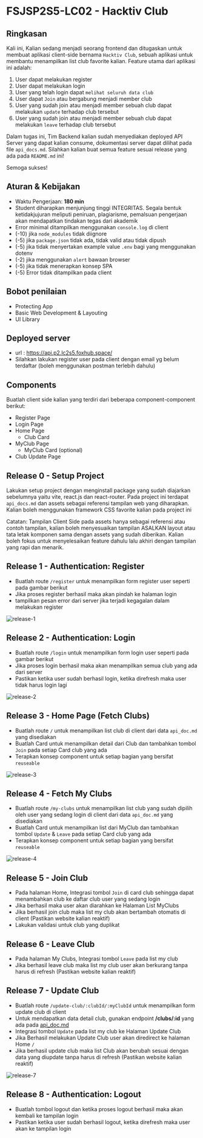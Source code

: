 # FSJSP2S5-LC02 - Hacktiv Club

## Ringkasan

Kali ini, Kalian sedang menjadi seorang frontend dan ditugaskan untuk membuat aplikasi client-side bernama `Hacktiv Club`, sebuah aplikasi untuk membantu menampilkan list club favorite kalian. Feature utama dari aplikasi ini adalah:

1. User dapat melakukan register
2. User dapat melakukan login
3. User yang telah login dapat `melihat seluruh data club`
4. User dapat `Join` atau bergabung menjadi member club  
5. User yang sudah join atau menjadi member sebuah club dapat melakukan `update` terhadap club tersebut
6. User yang sudah join atau menjadi member sebuah club dapat melakukan `leave` terhadap club tersebut

Dalam tugas ini, Tim Backend kalian sudah menyediakan deployed API Server yang dapat kalian consume, dokumentasi server dapat dilihat pada file `api_docs.md`. Silahkan kalian buat semua feature sesuai release yang ada pada `README.md` ini!

Semoga sukses!

## Aturan & Kebijakan

- Waktu Pengerjaan: **180 min**
- Student diharapkan menjunjung tinggi INTEGRITAS. Segala bentuk ketidakjujuran meliputi peniruan, plagiarisme, pemalsuan pengerjaan akan mendapatkan tindakan tegas dari akademik
- Error minimal ditampilkan menggunakan `console.log` di client
- (-10) jika `node_modules` tidak diignore
- (-5) jika `package.json` tidak ada, tidak valid atau tidak dipush
- (-5) jika tidak menyertakan example value `.env` bagi yang menggunakan dotenv
- (-2) jika menggunakan `alert` bawaan browser
- (-5) jika tidak menerapkan konsep SPA
- (-5) Error tidak ditampilkan pada client

## Bobot penilaian

- Protecting App
- Basic Web Development & Layouting
- UI Library

## Deployed server

- url : <https://api.p2.lc2s5.foxhub.space/>
- Silahkan lakukan register user pada client dengan email yg belum terdaftar (boleh menggunakan postman terlebih dahulu)

## Components

Buatlah client side kalian yang terdiri dari beberapa component-component berikut:

- Register Page
- Login Page
- Home Page
  - Club Card
- MyClub Page
  - MyClub Card (optional)
- Club Update Page

## Release 0 - Setup Project

Lakukan setup project dengan menginstall package yang sudah diajarkan sebelumnya yaitu vite, react.js dan react-router. Pada project ini terdapat `api_docs.md` dan assets sebagai referensi tampilan web yang diharapkan. Kalian boleh menggunakan framework CSS favorite kalian pada project ini

Catatan:
Tampilan Client Side pada assets hanya sebagai referensi atau contoh tampilan, kalian boleh menyesuaikan tampilan ASALKAN layout atau tata letak komponen sama dengan assets yang sudah diberikan. Kalian boleh fokus untuk menyelesaikan feature dahulu lalu akhiri dengan tampilan yang rapi dan menarik.

## Release 1 - Authentication: Register

- Buatlah route `/register` untuk menampilkan form register user seperti pada gambar berikut
- Jika proses register berhasil maka akan pindah ke halaman login
- tampilkan pesan error dari server jika terjadi kegagalan dalam melakukan register

![release-1](./assets/register.png)

## Release 2 - Authentication: Login

- Buatlah route `/login` untuk menampilkan form login user seperti pada gambar berikut
- Jika proses login berhasil maka akan menampilkan semua club yang ada dari server
- Pastikan ketika user sudah berhasil login, ketika direfresh maka user tidak harus login lagi

![release-2](./assets/login.png)

## Release 3 - Home Page (Fetch Clubs)

- Buatlah route `/` untuk menampilkan list club di client dari data `api_doc.md` yang disediakan
- Buatlah Card untuk menampilkan detail dari Club dan tambahkan tombol `Join` pada setiap Card club yang ada
- Terapkan konsep component untuk setiap bagian yang bersifat `reuseable`

![release-3](./assets/home.png)

## Release 4 - Fetch My Clubs

- Buatlah route `/my-clubs` untuk menampilkan list club yang sudah dipilih oleh user yang sedang login di client dari data `api_doc.md` yang disediakan
- Buatlah Card untuk menampilkan list dari MyClub dan tambahkan tombol `Update` & `Leave` pada setiap Card club yang ada
- Terapkan konsep component untuk setiap bagian yang bersifat `reuseable`

![release-4](./assets/myclub.png)

## Release 5 - Join Club

- Pada halaman Home, Integrasi tombol `Join` di card club sehingga dapat menambahkan club ke daftar club user yang sedang login
- Jika berhasil maka user akan diarahkan ke Halaman List MyClubs
- Jika berhasil join club maka list my club akan bertambah otomatis di client (Pastikan website kalian reaktif)
- Lakukan validasi untuk club yang duplikat

## Release 6 - Leave Club

- Pada halaman My Clubs, Integrasi tombol `Leave` pada list my club
- Jika berhasil leave club maka list my club user akan berkurang tanpa harus di refresh (Pastikan website kalian reaktif)

## Release 7 - Update Club

- Buatlah route `/update-club/:clubId/:myClubId` untuk menampilkan form update club di client
- Untuk mendapatkan data detail club, gunakan endpoint **/clubs/:id** yang ada pada [api_doc.md](https://github.com/H8-FSJS-P2S5/LC02/blob/main/api_doc.md#8-put-clubsmyclubid)
- Integrasi tombol `Update` pada list my club ke Halaman Update Club
- Jika Berhasil melakukan Update Club user akan diredirect ke halaman Home `/`
- Jika berhasil update club maka list Club akan berubah sesuai dengan data yang diupdate tanpa harus di refresh (Pastikan website kalian reaktif)

![release-7](./assets/update.png)

## Release 8 - Authentication: Logout

- Buatlah tombol logout dan ketika proses logout berhasil maka akan kembali ke tampilan login
- Pastikan ketika user sudah berhasil logout, ketika direfresh maka user akan ke tampilan login
